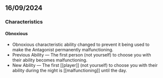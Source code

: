 ## 16/09/2024
### Characteristics
#### Obnoxious
- Obnoxious characteristic ability changed to prevent it being used to make the Antagonist permanently malfunctioning.
- Previous Ability — The first person (not yourself) to choose you with their ability becomes malfunctioning.
- New Ability — The first [[player]] (not yourself) to choose you with their ability during the night is [[malfunctioning]] until the day.